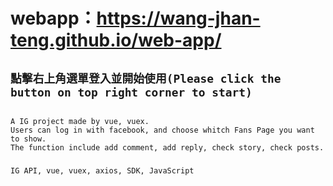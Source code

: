 # webapp：https://wang-jhan-teng.github.io/web-app/

## `點擊右上角選單登入並開始使用(Please click the button on top right corner to start)`

## 
```
A IG project made by vue, vuex.
Users can log in with facebook, and choose whitch Fans Page you want to show.
The function include add comment, add reply, check story, check posts.
```

### 
```
IG API, vue, vuex, axios, SDK, JavaScript
```
